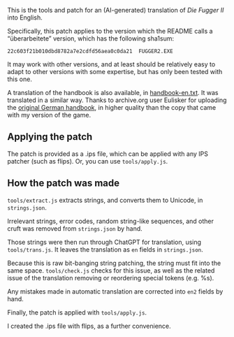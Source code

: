 This is the tools and patch for an (AI-generated) translation of *Die Fugger II*
into English.

Specifically, this patch applies to the version which the README calls a
“überarbeitete” version, which has the following sha1sum:

```
22c603f21b010dbd8782a7e2cdfd56aea0c0da21  FUGGER2.EXE
```

It may work with other versions, and at least should be relatively easy to adapt
to other versions with some expertise, but has only been tested with this one.

A translation of the handbook is also available, in
[handbook-en.txt](handbuch/handbook-en.txt). It was translated in a similar way.
Thanks to archive.org user Eulisker for uploading the [original German
handbook](https://archive.org/details/fugger-ii-die-1996-das-handbuch-de), in
higher quality than the copy that came with my version of the game.

## Applying the patch

The patch is provided as a .ips file, which can be applied with any IPS patcher
(such as flips). Or, you can use `tools/apply.js`.

## How the patch was made

`tools/extract.js` extracts strings, and converts them to Unicode, in
`strings.json`.

Irrelevant strings, error codes, random string-like sequences, and other cruft
was removed from `strings.json` by hand.

Those strings were then run through ChatGPT for translation, using
`tools/trans.js`. It leaves the translation as `en` fields in `strings.json`.

Because this is raw bit-banging string patching, the string must fit into the
same space. `tools/check.js` checks for this issue, as well as the related issue
of the translation removing or reordering special tokens (e.g. %s).

Any mistakes made in automatic translation are corrected into `en2` fields by
hand.

Finally, the patch is applied with `tools/apply.js`.

I created the .ips file with flips, as a further convenience.

